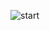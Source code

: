 ![start](https://user-images.githubusercontent.com/95629408/215695841-6961b451-dc9c-4174-86f4-b7d315961d41.png)
